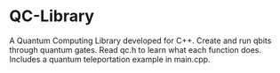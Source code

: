 # QC-Library
A Quantum Computing Library developed for C++. Create and run qbits through quantum gates.
Read qc.h to learn what each function does. Includes a quantum teleportation example in main.cpp.
